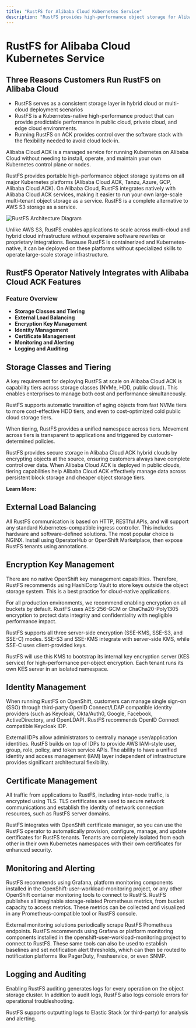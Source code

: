 ```yaml
---
title: "RustFS for Alibaba Cloud Kubernetes Service"
description: "RustFS provides high-performance object storage for Alibaba Cloud ACK with hybrid cloud capabilities and enterprise features."
---
```


# RustFS for Alibaba Cloud Kubernetes Service

## Three Reasons Customers Run RustFS on Alibaba Cloud

- RustFS serves as a consistent storage layer in hybrid cloud or multi-cloud deployment scenarios
- RustFS is a Kubernetes-native high-performance product that can provide predictable performance in public cloud, private cloud, and edge cloud environments.
- Running RustFS on ACK provides control over the software stack with the flexibility needed to avoid cloud lock-in.

Alibaba Cloud ACK is a managed service for running Kubernetes on Alibaba Cloud without needing to install, operate, and maintain your own Kubernetes control plane or nodes.

RustFS provides portable high-performance object storage systems on all major Kubernetes platforms (Alibaba Cloud ACK, Tanzu, Azure, GCP, Alibaba Cloud ACK). On Alibaba Cloud, RustFS integrates natively with Alibaba Cloud ACK services, making it easier to run your own large-scale multi-tenant object storage as a service. RustFS is a complete alternative to AWS S3 storage as a service.

![RustFS Architecture Diagram](images/sec1-1.png)

Unlike AWS S3, RustFS enables applications to scale across multi-cloud and hybrid cloud infrastructure without expensive software rewrites or proprietary integrations. Because RustFS is containerized and Kubernetes-native, it can be deployed on these platforms without specialized skills to operate large-scale storage infrastructure.

## RustFS Operator Natively Integrates with Alibaba Cloud ACK Features

### Feature Overview

- **Storage Classes and Tiering**
- **External Load Balancing**
- **Encryption Key Management**
- **Identity Management**
- **Certificate Management**
- **Monitoring and Alerting**
- **Logging and Auditing**

## Storage Classes and Tiering

A key requirement for deploying RustFS at scale on Alibaba Cloud ACK is capability tiers across storage classes (NVMe, HDD, public cloud). This enables enterprises to manage both cost and performance simultaneously.

RustFS supports automatic transition of aging objects from fast NVMe tiers to more cost-effective HDD tiers, and even to cost-optimized cold public cloud storage tiers.

When tiering, RustFS provides a unified namespace across tiers. Movement across tiers is transparent to applications and triggered by customer-determined policies.

RustFS provides secure storage in Alibaba Cloud ACK hybrid clouds by encrypting objects at the source, ensuring customers always have complete control over data. When Alibaba Cloud ACK is deployed in public clouds, tiering capabilities help Alibaba Cloud ACK effectively manage data across persistent block storage and cheaper object storage tiers.

**Learn More:**

## External Load Balancing

All RustFS communication is based on HTTP, RESTful APIs, and will support any standard Kubernetes-compatible ingress controller. This includes hardware and software-defined solutions. The most popular choice is NGINX. Install using OperatorHub or OpenShift Marketplace, then expose RustFS tenants using annotations.

## Encryption Key Management

There are no native OpenShift key management capabilities. Therefore, RustFS recommends using HashiCorp Vault to store keys outside the object storage system. This is a best practice for cloud-native applications.

For all production environments, we recommend enabling encryption on all buckets by default. RustFS uses AES-256-GCM or ChaCha20-Poly1305 encryption to protect data integrity and confidentiality with negligible performance impact.

RustFS supports all three server-side encryption (SSE-KMS, SSE-S3, and SSE-C) modes. SSE-S3 and SSE-KMS integrate with server-side KMS, while SSE-C uses client-provided keys.

RustFS will use this KMS to bootstrap its internal key encryption server (KES service) for high-performance per-object encryption. Each tenant runs its own KES server in an isolated namespace.

## Identity Management

When running RustFS on OpenShift, customers can manage single sign-on (SSO) through third-party OpenID Connect/LDAP compatible identity providers (such as Keycloak, Okta/Auth0, Google, Facebook, ActiveDirectory, and OpenLDAP). RustFS recommends OpenID Connect compatible Keycloak IDP.

External IDPs allow administrators to centrally manage user/application identities. RustFS builds on top of IDPs to provide AWS IAM-style user, group, role, policy, and token service APIs. The ability to have a unified identity and access management (IAM) layer independent of infrastructure provides significant architectural flexibility.

## Certificate Management

All traffic from applications to RustFS, including inter-node traffic, is encrypted using TLS. TLS certificates are used to secure network communications and establish the identity of network connection resources, such as RustFS server domains.

RustFS integrates with OpenShift certificate manager, so you can use the RustFS operator to automatically provision, configure, manage, and update certificates for RustFS tenants. Tenants are completely isolated from each other in their own Kubernetes namespaces with their own certificates for enhanced security.

## Monitoring and Alerting

RustFS recommends using Grafana, platform monitoring components installed in the OpenShift-user-workload-monitoring project, or any other OpenShift container monitoring tools to connect to RustFS. RustFS publishes all imaginable storage-related Prometheus metrics, from bucket capacity to access metrics. These metrics can be collected and visualized in any Prometheus-compatible tool or RustFS console.

External monitoring solutions periodically scrape RustFS Prometheus endpoints. RustFS recommends using Grafana or platform monitoring components installed in the openshift-user-workload-monitoring project to connect to RustFS. These same tools can also be used to establish baselines and set notification alert thresholds, which can then be routed to notification platforms like PagerDuty, Freshservice, or even SNMP.

## Logging and Auditing

Enabling RustFS auditing generates logs for every operation on the object storage cluster. In addition to audit logs, RustFS also logs console errors for operational troubleshooting.

RustFS supports outputting logs to Elastic Stack (or third-party) for analysis and alerting.
